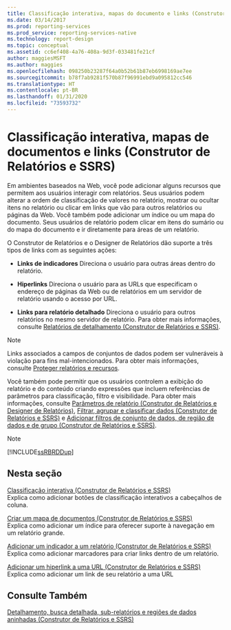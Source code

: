 ```yaml
---
title: Classificação interativa, mapas do documento e links (Construtor de Relatórios e SSRS) | Microsoft Docs
ms.date: 03/14/2017
ms.prod: reporting-services
ms.prod_service: reporting-services-native
ms.technology: report-design
ms.topic: conceptual
ms.assetid: cc6ef408-4a76-408a-9d3f-033481fe21cf
author: maggiesMSFT
ms.author: maggies
ms.openlocfilehash: 098250b23287f64a0b52b61b87eb6998169ae7ee
ms.sourcegitcommit: b78f7ab9281f570b87f96991ebd9a095812cc546
ms.translationtype: HT
ms.contentlocale: pt-BR
ms.lasthandoff: 01/31/2020
ms.locfileid: "73593732"
---
```

# <a name="interactive-sort-document-maps-and-links-report-builder-and-ssrs"></a>Classificação interativa, mapas de documentos e links (Construtor de Relatórios e SSRS)
  Em ambientes baseados na Web, você pode adicionar alguns recursos que permitem aos usuários interagir com relatórios. Seus usuários podem alterar a ordem de classificação de valores no relatório, mostrar ou ocultar itens no relatório ou clicar em links que vão para outros relatórios ou páginas da Web. Você também pode adicionar um índice ou um mapa do documento. Seus usuários de relatório podem clicar em itens do sumário ou do mapa do documento e ir diretamente para áreas de um relatório.  
  
 O Construtor de Relatórios e o Designer de Relatórios dão suporte a três tipos de links com as seguintes ações:  
  
-   **Links de indicadores** Direciona o usuário para outras áreas dentro do relatório.  
  
-   **Hiperlinks** Direciona o usuário para as URLs que especificam o endereço de páginas da Web ou de relatórios em um servidor de relatório usando o acesso por URL.  
  
-   **Links para relatório detalhado** Direciona o usuário para outros relatórios no mesmo servidor de relatório. Para obter mais informações, consulte [Relatórios de detalhamento &#40;Construtor de Relatórios e SSRS&#41;](../../reporting-services/report-design/drillthrough-reports-report-builder-and-ssrs.md).  
  
> [!NOTE]  
>  Links associados a campos de conjuntos de dados podem ser vulneráveis à violação para fins mal-intencionados. Para obter mais informações, consulte [Proteger relatórios e recursos](../../reporting-services/security/secure-reports-and-resources.md).  
  
 Você também pode permitir que os usuários controlem a exibição do relatório e do conteúdo criando expressões que incluem referências de parâmetros para classificação, filtro e visibilidade. Para obter mais informações, consulte [Parâmetros de relatório &#40;Construtor de Relatórios e Designer de Relatórios&#41;](../../reporting-services/report-design/report-parameters-report-builder-and-report-designer.md), [Filtrar, agrupar e classificar dados &#40;Construtor de Relatórios e SSRS&#41;](../../reporting-services/report-design/filter-group-and-sort-data-report-builder-and-ssrs.md) e [Adicionar filtros de conjunto de dados, de região de dados e de grupo &#40;Construtor de Relatórios e SSRS&#41;](../../reporting-services/report-design/add-dataset-filters-data-region-filters-and-group-filters.md).  
  
> [!NOTE]  
>  [!INCLUDE[ssRBRDDup](../../includes/ssrbrddup-md.md)]  
  
## <a name="in-this-section"></a>Nesta seção  
 [Classificação interativa &#40;Construtor de Relatórios e SSRS&#41;](../../reporting-services/report-design/interactive-sort-report-builder-and-ssrs.md)  
 Explica como adicionar botões de classificação interativos a cabeçalhos de coluna.  
  
 [Criar um mapa de documentos &#40;Construtor de Relatórios e SSRS&#41;](../../reporting-services/report-design/create-a-document-map-report-builder-and-ssrs.md)  
 Explica como adicionar um índice para oferecer suporte à navegação em um relatório grande.  
  
 [Adicionar um indicador a um relatório &#40;Construtor de Relatórios e SSRS&#41;](../../reporting-services/report-design/add-a-bookmark-to-a-report-report-builder-and-ssrs.md)  
 Explica como adicionar marcadores para criar links dentro de um relatório.  
  
 [Adicionar um hiperlink a uma URL &#40;Construtor de Relatórios e SSRS&#41;](../../reporting-services/report-design/add-a-hyperlink-to-a-url-report-builder-and-ssrs.md)  
 Explica como adicionar um link de seu relatório a uma URL  
  
## <a name="see-also"></a>Consulte Também  
 [Detalhamento, busca detalhada, sub-relatórios e regiões de dados aninhadas &#40;Construtor de Relatórios e SSRS&#41;](../../reporting-services/report-design/drillthrough-drilldown-subreports-and-nested-data-regions.md)  
  
  
